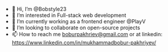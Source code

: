 - 👋 Hi, I’m @Bobstyle23
- 👀 I’m interested in Full-stack web development
- 🌱 I’m currently working as a frontend engineer @PlayV
- 💞️ I’m looking to collaborate on open-source projects
- 📫 How to reach me boburpakhriev@gmail.com or at linkedin: https://www.linkedin.com/in/mukhammadbobur-pakhriyev/

<!---
Bobstyle23/Bobstyle23 is a ✨ special ✨ repository because its `README.md` (this file) appears on your GitHub profile.
You can click the Preview link to take a look at your changes.
--->
